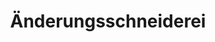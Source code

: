 ---
title: "Änderungsschneiderei"
url: /berlin/aenderungsschneiderei-schoenholzer-strasse/
shop: Schneiderei
---
